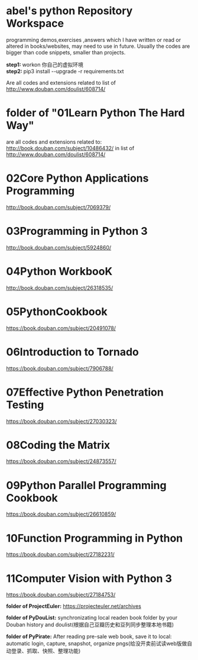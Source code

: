 # abel's python Repository Workspace
programming demos,exercises ,answers which I have written or read or altered in books/websites, may need to use in future.
Usually the codes are bigger than code snippets, smaller than projects.

<b> step1: </b> workon 你自己的虚拟环境 <br>
<b> step2: </b> pip3 install --upgrade -r requirements.txt

Are all codes and extensions related to list of 
http://www.douban.com/doulist/608714/

# folder of "01Learn Python The Hard Way" 
are all codes and extensions related to:
http://book.douban.com/subject/10486432/ in list of 
http://www.douban.com/doulist/608714/

# 02Core Python Applications Programming
http://book.douban.com/subject/7069379/ 

# 03Programming in Python 3
http://book.douban.com/subject/5924860/

# 04Python WorkbooK
http://book.douban.com/subject/26318535/

# 05PythonCookbook
https://book.douban.com/subject/20491078/

# 06Introduction to Tornado
https://book.douban.com/subject/7906788/

# 07Effective Python Penetration Testing
https://book.douban.com/subject/27030323/

# 08Coding the Matrix
https://book.douban.com/subject/24873557/

# 09Python Parallel Programming Cookbook
https://book.douban.com/subject/26610859/

# 10Function Programming in Python
https://book.douban.com/subject/27182231/

# 11Computer Vision with Python 3
https://book.douban.com/subject/27184753/

<b>folder of ProjectEuler:</b>
https://projecteuler.net/archives

<b>folder of PyDouList:</b>
synchronizating local readen book folder by your Douban history
and doulist(根据自己豆瓣历史和豆列同步整理本地书籍)

<b>folder of PyPirate:</b>
After reading pre-sale web book, save it to local: automatic login, capture, snapshot, organize pngs(给没开卖前试读web版做自动登录、抓取、快照、整理功能)
